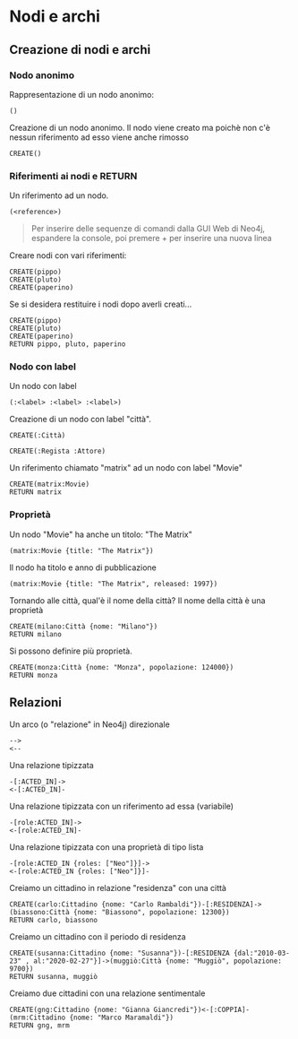 Nodi e archi
======

Creazione di nodi e archi
---------

### Nodo anonimo

Rappresentazione di un nodo anonimo:

    ()

Creazione di un nodo anonimo. 
Il nodo viene creato ma poichè non c'è nessun riferimento ad esso viene anche
rimosso

    CREATE()


### Riferimenti ai nodi e RETURN

Un riferimento ad un nodo.

    (<reference>)

> Per inserire delle sequenze di comandi dalla GUI Web di Neo4j, espandere la console, poi premere <SHIFT>+<INVIO> per inserire una nuova linea

Creare nodi con vari riferimenti:

    CREATE(pippo)
    CREATE(pluto)
    CREATE(paperino)

Se si desidera restituire i nodi dopo averli creati...

    CREATE(pippo)
    CREATE(pluto)
    CREATE(paperino)
    RETURN pippo, pluto, paperino


### Nodo con label

Un nodo con label

    (:<label> :<label> :<label>)

Creazione di un nodo con label "città".

    CREATE(:Città)

    CREATE(:Regista :Attore)

Un riferimento chiamato "matrix" 
ad un nodo con label "Movie"

    CREATE(matrix:Movie)    
    RETURN matrix



### Proprietà

Un nodo "Movie" ha anche un titolo: "The Matrix"

    (matrix:Movie {title: "The Matrix"})

Il nodo ha titolo e anno di pubblicazione

    (matrix:Movie {title: "The Matrix", released: 1997})

Tornando alle città, qual'è il nome della città?
Il nome della città è una proprietà

    CREATE(milano:Città {nome: "Milano"})
    RETURN milano

Si possono definire più proprietà.

    CREATE(monza:Città {nome: "Monza", popolazione: 124000})
    RETURN monza


Relazioni
---------

Un arco (o "relazione" in Neo4j) direzionale

    -->
    <--

Una relazione tipizzata

    -[:ACTED_IN]->
    <-[:ACTED_IN]-

Una relazione tipizzata con un riferimento
ad essa (variabile)

    -[role:ACTED_IN]->
    <-[role:ACTED_IN]-

Una relazione tipizzata con
una proprietà di tipo lista

    -[role:ACTED_IN {roles: ["Neo"]}]->    
    <-[role:ACTED_IN {roles: ["Neo"]}]-

Creiamo un cittadino in relazione "residenza"
con una città

    CREATE(carlo:Cittadino {nome: "Carlo Rambaldi"})-[:RESIDENZA]->(biassono:Città {nome: "Biassono", popolazione: 12300})
    RETURN carlo, biassono

Creiamo un cittadino 
con il periodo di residenza

    CREATE(susanna:Cittadino {nome: "Susanna"})-[:RESIDENZA {dal:"2010-03-23" , al:"2020-02-27"}]->(muggiò:Città {nome: "Muggiò", popolazione: 9700})    
    RETURN susanna, muggiò

Creiamo due cittadini con una relazione sentimentale

    CREATE(gng:Cittadino {nome: "Gianna Giancredi"})<-[:COPPIA]-(mrm:Cittadino {nome: "Marco Maramaldi"})    
    RETURN gng, mrm







